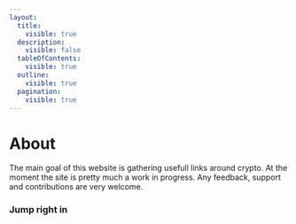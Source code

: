 ```yaml
---
layout:
  title:
    visible: true
  description:
    visible: false
  tableOfContents:
    visible: true
  outline:
    visible: true
  pagination:
    visible: true
---
```


# About

The main goal of this website is gathering usefull links around crypto. At the moment the site is pretty much a work in progress. Any feedback, support and contributions are very welcome.





### Jump right in
